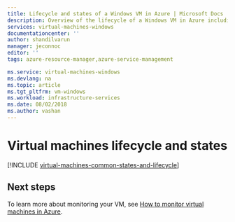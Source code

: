 ```yaml
---
title: Lifecycle and states of a Windows VM in Azure | Microsoft Docs
description: Overview of the lifecycle of a Windows VM in Azure including descriptions of the various states a VM can be in at any time.
services: virtual-machines-windows
documentationcenter: ''
author: shandilvarun
manager: jeconnoc
editor: ''
tags: azure-resource-manager,azure-service-management

ms.service: virtual-machines-windows
ms.devlang: na
ms.topic: article
ms.tgt_pltfrm: vm-windows
ms.workload: infrastructure-services
ms.date: 08/02/2018
ms.author: vashan
---
```


# Virtual machines lifecycle and states

[!INCLUDE [virtual-machines-common-states-and-lifecycle](../../../includes/virtual-machines-common-states-and-lifecycle.md)]


## Next steps

To learn more about monitoring your VM, see [How to monitor virtual machines in Azure](monitor.md).